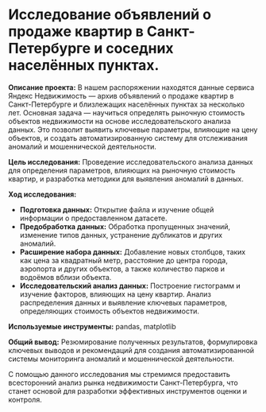 # Исследование объявлений о продаже квартир в Санкт-Петербурге и соседних населённых пунктах.

**Описание проекта:** В нашем распоряжении находятся данные сервиса Яндекс Недвижимость — архив объявлений о продаже квартир в Санкт-Петербурге и близлежащих населённых пунктах за несколько лет. Основная задача — научиться определять рыночную стоимость объектов недвижимости на основе исследовательского анализа данных. Это позволит выявить ключевые параметры, влияющие на цену объектов, и создать автоматизированную систему для отслеживания аномалий и мошеннической деятельности.

**Цель исследования:** Проведение исследовательского анализа данных для определения параметров, влияющих на рыночную стоимость квартир, и разработка методики для выявления аномалий в данных.

**Ход исследования:**

- **Подготовка данных:** Открытие файла и изучение общей информации о предоставленном датасете.
- **Предобработка данных:** Обработка пропущенных значений, изменение типов данных, устранение дубликатов и других аномалий.
- **Расширение набора данных:** Добавление новых столбцов, таких как цена за квадратный метр, расстояние до центра города, аэропорта и других объектов, а также количество парков и водоёмов вблизи объекта.
- **Исследовательский анализ данных:** Построение гистограмм и изучение факторов, влияющих на цену квартир. Анализ распределения данных и выявление ключевых параметров, определяющих стоимость объектов недвижимости.

**Используемые инструменты:** pandas, matplotlib

**Общий вывод:** Резюмирование полученных результатов, формулировка ключевых выводов и рекомендаций для создания автоматизированной системы мониторинга аномалий и мошеннической деятельности.

С помощью данного исследования мы стремимся предоставить всесторонний анализ рынка недвижимости Санкт-Петербурга, что станет основой для разработки эффективных инструментов оценки и контроля.
